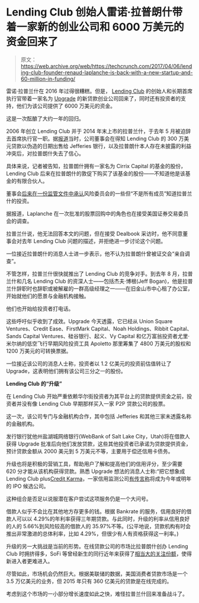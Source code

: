 # Lending Club 创始人雷诺·拉普朗什带着一家新的创业公司和 6000 万美元的资金回来了 

> 原文：<https://web.archive.org/web/https://techcrunch.com/2017/04/06/lending-club-founder-renaud-laplanche-is-back-with-a-new-startup-and-60-million-in-funding/>

雷诺·拉普兰什在 2016 年过得很糟糕。但是， [Lending Club](https://web.archive.org/web/20221203201753/https://www.lendingclub.com/) 的创始人和长期首席执行官带着一家名为 [Upgrade](https://web.archive.org/web/20221203201753/http://www.upgrade.com/) 的新贷款创业公司回来了，同时还有投资者的支持，他们为该公司提供了 6000 万美元的资金。

这是一次酝酿了大约一年的回归。

2006 年创立 Lending Club 并于 2014 年末上市的拉普兰什，于去年 5 月被迫辞去首席执行官一职。据[报道](https://web.archive.org/web/20221203201753/https://www.bloomberg.com/news/articles/2016-05-09/lendingclub-founder-goes-from-wall-street-darling-to-unemployed)当时，公司董事会在得知 Lending Club 的 300 万美元贷款以伪造的日期出售给 Jefferies 银行，以及拉普朗什本人存在未披露的利益冲突后，对拉普朗什失去了信心。

具体来说，记者被告知，拉普朗什拥有一家名为 Cirrix Capital 的基金的股份，Lending Club 后来在拉普朗什的敦促下购买了该基金的股份——不知道他是该基金的有限合伙人。

董事会[后来在一份监管文件中承认](https://web.archive.org/web/20221203201753/https://www.sec.gov/Archives/edgar/data/1409970/000140997016002143/a201510-ka.htm)风险委员会的一些但“不是所有成员”知道拉普兰什的投资。

据报道，Laplanche 在一次批准的股票回购中的角色也在接受美国证券交易委员会的调查。

拉普兰什说，他无法回答本文的问题，但在接受 Dealbook 采访时，他不同意董事会对去年 Lending Club 问题的描述，并拒绝进一步讨论这个问题。

一位接近拉普朗什的消息人士进一步表示，他不认为拉普朗什曾被证交会“亲自调查”。

不管怎样，拉普兰什很快就推出了 Lending Club 的竞争对手。到去年 8 月，拉普兰什和几名 Lending Club 的资深人士——包括杰夫·博根(Jeff Bogan)，他是拉普兰什辞职时也辞职或被解雇的一群高级经理之一——在旧金山市中心租了办公室，开始就他们的愿景与金融机构接触。

他们也开始给投资者打电话。

这些呼吁似乎收到了成效。Upgrade 今天透露，它已经从 Union Square Ventures、Credit Ease、FirstMark Capital、Noah Holdings、Ribbit Capital、Sands Capital Ventures、硅谷银行、起义、Vy Capital 和亿万富翁投资者尤里·米尔纳的低空飞行早期风险投资工具 Apoletto 那里筹集了 4800 万美元的股权和 1200 万美元的可转换票据。

一位接近该公司的消息人士称，投资者以 1.2 亿美元的投资前估值转让了 Upgrade，这表明他们拥有该公司三分之一的股份。

**Lending Club 的“升级”**

在 Lending Club 开始严重依赖华尔街投资者为其平台上的贷款提供资金之前，投资者并没有像 Lending Club 早期那样买入一家 P2P 贷款公司的股票。

这一次，该公司专门与金融机构合作，其中包括 Jefferies 和其他三家未透露名称的金融机构。

发行银行犹他州盐湖城网络银行(WebBank of Salt Lake City，Utah)将在借款人获得 Upgrade 批准后向他们发放贷款，这些其他投资者已承诺为贷款提供资金，预计贷款金额从 2000 美元到 5 万美元不等，主要用于偿还信用卡债务。

升级也将是积极的营销工具，帮助用户了解和提高他们的信用评分，至少需要 620 分才能从该机构获得贷款。熟悉 Upgrade 想法的消息人士称:“把它想象成 Lending Club plus[Credit Karma](https://web.archive.org/web/20221203201753/https://www.creditkarma.com/)，一家信用监测公司[有传言称](https://web.archive.org/web/20221203201753/http://www.businessinsider.com/tech-startups-that-could-ipo-in-2017-2016-12)将成为今年或明年的 IPO 候选公司。

这种组合是否足以说服潜在客户尝试这项服务仍是一个大问号。

借款人似乎不会比在其他地方存更多的钱。根据 Bankrate 的服务，信用良好的借款人可以以 4.29%的年利率获得三年期贷款。与此同时，升级的利率从信用良好的人的 5.66%到风险较高的借款人的 35.97%不等。(公平地说，贷款机构有时会推出非常激进的总体利率，比如 4.29%，但很少有人有资格获得这一利率。)

升级的另一大挑战是当前的形势。在线贷款公司的市场比拉普朗什创办 Lending Club 时拥挤得多，SoFi 等曾经新生的同行近年来获得了[相当大的关注份额](https://web.archive.org/web/20221203201753/https://www.bloomberg.com/news/articles/2016-12-19/sofi-pushes-back-ipo-plans-amid-financial-tech-sector-struggles)，使得新进入者更难进入。

尽管如此，市场机会仍然巨大。根据美联储的数据，美国消费者贷款市场是一个 3.5 万亿美元的业务，但 2015 年只有 360 亿美元的贷款是在线完成的。

考虑到这个市场的一小部分增长速度如此之快，难怪拉普兰什回来准备战斗了。